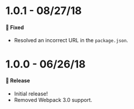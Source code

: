 # 1.0.1 - 08/27/18

#### 🐞 Fixed

- Resolved an incorrect URL in the `package.json`.

# 1.0.0 - 06/26/18

#### 🎉 Release

- Initial release!
- Removed Webpack 3.0 support.
